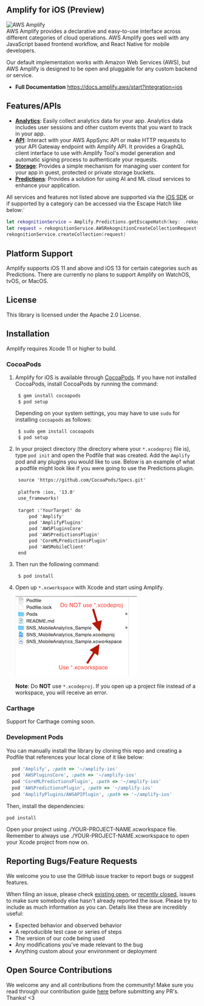 ## Amplify for iOS (Preview)
<img src="https://s3.amazonaws.com/aws-mobile-hub-images/aws-amplify-logo.png" alt="AWS Amplify" width="550" /><br/>
AWS Amplify provides a declarative and easy-to-use interface across different categories of cloud operations. AWS Amplify goes well with any JavaScript based frontend workflow, and React Native for mobile developers.

Our default implementation works with Amazon Web Services (AWS), but AWS Amplify is designed to be open and pluggable for any custom backend or service.

- **Full Documentation**
  https://docs.amplify.aws/start?integration=ios

## Features/APIs

- [**Analytics**](https://docs.amplify.aws/lib/analytics/getting-started?platform=ios): Easily collect analytics data for your app. Analytics data includes user sessions and other custom events that you want to track in your app.
- [**API**](https://docs.amplify.aws/lib/graphqlapi/getting-started?platform=ios): Interact with your AWS AppSync API or make HTTP requests to your API Gateway endpoint with Amplify API. It provides a GraphQL client interface to use with Amplify Tool's model generation and automatic signing process to authenticate your requests.
- [**Storage**](https://docs.amplify.aws/lib/storage/getting-started?platform=ios): Provides a simple mechanism for managing user content for your app in guest, protected or private storage buckets.
- [**Predictions**](https://docs.amplify.aws/lib/predictions/intro?platform=ios): Provides a solution for using AI and ML cloud services to enhance your application.

All services and features not listed above are supported via the [iOS SDK](https://docs.amplify.aws/sdk?platform=ios) or if supported by a category can be accessed via the Escape Hatch like below:`

``` swift
let rekognitionService = Amplify.Predictions.getEscapeHatch(key: .rekognition) as! AWSRekognition
let request = rekognitionService.AWSRekognitionCreateCollectionRequest()
rekognitionService.createCollection(request)
```

## Platform Support

Amplify supports iOS 11 and above and iOS 13 for certain categories such as Predictions. There are currently no plans to support Amplify on WatchOS, tvOS, or MacOS.

## License

This library is licensed under the Apache 2.0 License. 

## Installation

Amplify requires Xcode 11 or higher to build.

### CocoaPods

1. Amplify for iOS is available through [CocoaPods](http://cocoapods.org). If you have not installed CocoaPods, install CocoaPods by running the command:

        $ gem install cocoapods
        $ pod setup

    Depending on your system settings, you may have to use `sudo` for installing `cocoapods` as follows:

        $ sudo gem install cocoapods
        $ pod setup
2. In your project directory (the directory where your `*.xcodeproj` file is), type `pod init` and open the Podfile that was created. Add the `Amplify` pod and any plugins you would like to use. Below is an example of what a podfile might look like if you were going to use the Predictions plugin.

        source 'https://github.com/CocoaPods/Specs.git'
        
        platform :ios, '13.0'
        use_frameworks!
        
        target :'YourTarget' do
            pod 'Amplify'
            pod 'AmplifyPlugins'
            pod 'AWSPluginsCore'
            pod 'AWSPredictionsPlugin'
            pod 'CoreMLPredictionsPlugin'
            pod 'AWSMobileClient'
        end
        
3. Then run the following command:
    
        $ pod install
4. Open up `*.xcworkspace` with Xcode and start using Amplify.

    ![image](readme-images/cocoapods-setup-02.png?raw=true)

    **Note**: Do **NOT** use `*.xcodeproj`. If you open up a project file instead of a workspace, you will receive an error.

### Carthage

Support for Carthage coming soon.

### Development Pods

You can manually install the library by cloning this repo and creating a Podfile that references your local clone of it like below:

``` ruby
  pod 'Amplify', :path => '~/amplify-ios'
  pod 'AWSPluginsCore', :path => '~/amplify-ios'
  pod 'CoreMLPredictionsPlugin', :path => '~/amplify-ios'
  pod 'AWSPredictionsPlugin', :path => '~/amplify-ios'
  pod 'AmplifyPlugins/AWSAPIPlugin', :path => '~/amplify-ios'
```

Then, install the dependencies:
```
pod install
```

Open your project using ./YOUR-PROJECT-NAME.xcworkspace file. Remember to always use ./YOUR-PROJECT-NAME.xcworkspace to open your Xcode project from now on.

## Reporting Bugs/Feature Requests

We welcome you to use the GitHub issue tracker to report bugs or suggest features.

When filing an issue, please check [existing open](https://github.com/aws-amplify/amplify-ios/issues), or [recently closed](https://github.com/aws-amplify/amplify-ios/issues?utf8=%E2%9C%93&q=is%3Aissue%20is%3Aclosed%20), issues to make sure somebody else hasn't already
reported the issue. Please try to include as much information as you can. Details like these are incredibly useful:

* Expected behavior and observed behavior
* A reproducible test case or series of steps
* The version of our code being used
* Any modifications you've made relevant to the bug
* Anything custom about your environment or deployment

## Open Source Contributions

We welcome any and all contributions from the community! Make sure you read through our contribution guide [here](./CONTRIBUTING.md) before submitting any PR's. Thanks! <3